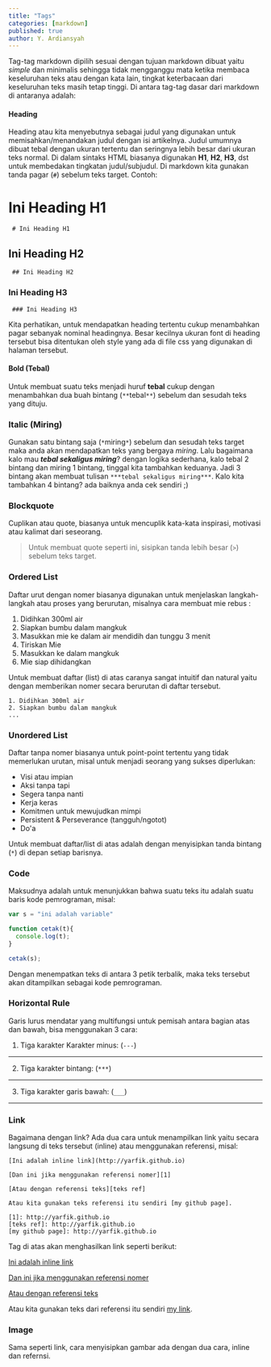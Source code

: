```yaml
---
title: "Tags"
categories: [markdown]
published: true
author: Y. Ardiansyah
---
```


Tag-tag markdown dipilih sesuai dengan tujuan markdown dibuat yaitu *simple* dan minimalis sehingga tidak mengganggu mata ketika membaca keseluruhan teks atau dengan kata lain, tingkat keterbacaan dari keseluruhan teks masih tetap tinggi. Di antara tag-tag dasar dari markdown di antaranya adalah:

#### Heading
Heading atau kita menyebutnya sebagai judul yang digunakan untuk memisahkan/menandakan judul dengan isi artikelnya. Judul umumnya dibuat tebal dengan ukuran tertentu dan seringnya lebih besar dari ukuran teks normal. Di dalam sintaks HTML biasanya digunakan **H1**, **H2**, **H3**, dst untuk membedakan tingkatan judul/subjudul. Di markdown kita gunakan tanda pagar (`#`) sebelum teks target. Contoh:

# Ini Heading H1
` # Ini Heading H1`

## Ini Heading H2
` ## Ini Heading H2`

### Ini Heading H3
` ### Ini Heading H3`

Kita perhatikan, untuk mendapatkan heading tertentu cukup menambahkan pagar sebanyak nominal headingnya. Besar kecilnya ukuran font di heading tersebut bisa ditentukan oleh style yang ada di file css yang digunakan di halaman tersebut.

#### Bold (Tebal)
Untuk membuat suatu teks menjadi huruf **tebal** cukup dengan menambahkan dua buah bintang (`**`tebal`**`) sebelum dan sesudah teks yang dituju.

### Italic (Miring)
Gunakan satu bintang saja (`*`miring`*`) sebelum dan sesudah teks target maka anda akan mendapatkan teks yang bergaya *miring*. Lalu bagaimana kalo mau ***tebal sekaligus miring***? dengan logika sederhana, kalo tebal 2 bintang dan miring 1 bintang, tinggal kita tambahkan keduanya. Jadi 3 bintang akan membuat tulisan `***tebal sekaligus miring***`. Kalo kita tambahkan 4 bintang? ada baiknya anda cek sendiri ;)

### Blockquote
Cuplikan atau quote, biasanya untuk mencuplik kata-kata inspirasi, motivasi atau kalimat dari seseorang. 
> Untuk membuat quote seperti ini, sisipkan tanda lebih besar (`>`) sebelum teks target.

### Ordered List
Daftar urut dengan nomer biasanya digunakan untuk menjelaskan langkah-langkah atau proses yang berurutan, misalnya cara membuat mie rebus :

1. Didihkan 300ml air
2. Siapkan bumbu dalam mangkuk
3. Masukkan mie ke dalam air mendidih dan tunggu 3 menit
4. Tiriskan Mie
5. Masukkan ke dalam mangkuk
6. Mie siap dihidangkan

Untuk membuat daftar (list) di atas caranya sangat intuitif dan natural yaitu dengan memberikan nomer secara berurutan di daftar tersebut.

```
1. Didihkan 300ml air
2. Siapkan bumbu dalam mangkuk
...
```

### Unordered List
Daftar tanpa nomer biasanya untuk point-point tertentu yang tidak memerlukan urutan, misal untuk menjadi seorang yang sukses diperlukan:

* Visi atau impian
* Aksi tanpa tapi
* Segera tanpa nanti
* Kerja keras
* Komitmen untuk mewujudkan mimpi
* Persistent & Perseverance (tangguh/ngotot)
* Do'a

Untuk membuat daftar/list di atas adalah dengan menyisipkan tanda bintang (`*`) di depan setiap barisnya.

### Code
Maksudnya adalah untuk menunjukkan bahwa suatu teks itu adalah suatu baris kode pemrograman, misal:

```javascript
var s = "ini adalah variable"

function cetak(t){
  console.log(t);
}

cetak(s);
```

Dengan menempatkan teks di antara 3 petik terbalik, maka teks tersebut akan ditampilkan sebagai kode pemrograman.

### Horizontal Rule
Garis lurus mendatar yang multifungsi untuk pemisah antara bagian atas dan bawah, bisa menggunakan 3 cara:

1. Tiga karakter Karakter minus:
(`---`)
---

2. Tiga karakter bintang:
(`***`)
***

3. Tiga karakter garis bawah:
(`___`)
___

### Link
Bagaimana dengan link? Ada dua cara untuk menampilkan link yaitu secara langsung di teks tersebut (inline) atau menggunakan referensi, misal:

```
[Ini adalah inline link](http://yarfik.github.io)

[Dan ini jika menggunakan referensi nomer][1]

[Atau dengan referensi teks][teks ref]

Atau kita gunakan teks referensi itu sendiri [my github page].

[1]: http://yarfik.github.io
[teks ref]: http://yarfik.github.io
[my github page]: http://yarfik.github.io
```


Tag di atas akan menghasilkan link seperti berikut:

[Ini adalah inline link](http://yarfik.github.io)

[Dan ini jika menggunakan referensi nomer][1]

[Atau dengan referensi teks][teks ref]

Atau kita gunakan teks dari referensi itu sendiri [my link].

[1]: http://yarfik.github.io
[teks ref]: http://yarfik.github.io
[my link]: http://yarfik.github.io


### Image
Sama seperti link, cara menyisipkan gambar ada dengan dua cara, inline dan refernsi.